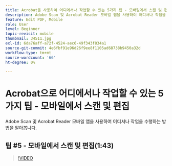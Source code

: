 ```yaml
---
title: Acrobat을 사용하여 어디에서나 작업할 수 있는 5가지 팁 - 모바일에서 스캔 및 편집
description: Adobe Scan 및 Acrobat Reader 모바일 앱을 사용하여 어디서나 작업을 수행하는 방법을 알아봅니다.
feature: Edit PDF, Mobile
role: User
level: Beginner
topic-revisit: mobile
thumbnail: 34511.jpg
exl-id: 6da76aff-a72f-4524-aec6-49f343f834a1
source-git-commit: 4e6fbf91e96d26f9ee8f1105ad68738b9450a32d
workflow-type: tm+mt
source-wordcount: '66'
ht-degree: 0%

---
```


# Acrobat으로 어디에서나 작업할 수 있는 5가지 팁 - 모바일에서 스캔 및 편집

Adobe Scan 및 Acrobat Reader 모바일 앱을 사용하여 어디서나 작업을 수행하는 방법을 알아봅니다.

## 팁 #5 - 모바일에서 스캔 및 편집(1:43)

>[!VIDEO](https://video.tv.adobe.com/v/34511?quality=12&learn=on&hidetitle=true)

